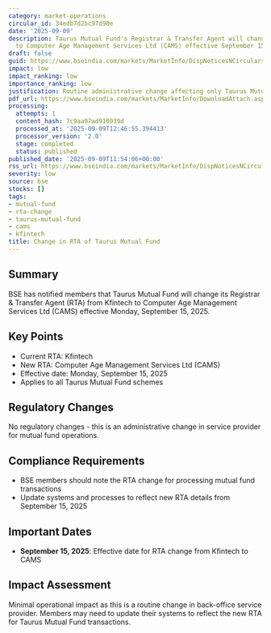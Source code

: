 ```yaml
---
category: market-operations
circular_id: 34edb7d2bc97d90e
date: '2025-09-09'
description: Taurus Mutual Fund's Registrar & Transfer Agent will change from Kfintech
  to Computer Age Management Services Ltd (CAMS) effective September 15, 2025.
draft: false
guid: https://www.bseindia.com/markets/MarketInfo/DispNoticesNCirculars.aspx?Noticeid={73E4865D-C0D8-49D8-9CFC-A96D0E1A1428}&noticeno=20250909-37&dt=09/09/2025&icount=37&totcount=57&flag=0
impact: low
impact_ranking: low
importance_ranking: low
justification: Routine administrative change affecting only Taurus Mutual Fund operations
pdf_url: https://www.bseindia.com/markets/MarketInfo/DownloadAttach.aspx?id=20250909-37&attachedId=
processing:
  attempts: 1
  content_hash: 7c9aa97ad910939d
  processed_at: '2025-09-09T12:46:55.394413'
  processor_version: '2.0'
  stage: completed
  status: published
published_date: '2025-09-09T11:54:06+00:00'
rss_url: https://www.bseindia.com/markets/MarketInfo/DispNoticesNCirculars.aspx?Noticeid={73E4865D-C0D8-49D8-9CFC-A96D0E1A1428}&noticeno=20250909-37&dt=09/09/2025&icount=37&totcount=57&flag=0
severity: low
source: bse
stocks: []
tags:
- mutual-fund
- rta-change
- taurus-mutual-fund
- cams
- kfintech
title: Change in RTA of Taurus Mutual Fund
---
```


## Summary

BSE has notified members that Taurus Mutual Fund will change its Registrar & Transfer Agent (RTA) from Kfintech to Computer Age Management Services Ltd (CAMS) effective Monday, September 15, 2025.

## Key Points

- Current RTA: Kfintech
- New RTA: Computer Age Management Services Ltd (CAMS)
- Effective date: Monday, September 15, 2025
- Applies to all Taurus Mutual Fund schemes

## Regulatory Changes

No regulatory changes - this is an administrative change in service provider for mutual fund operations.

## Compliance Requirements

- BSE members should note the RTA change for processing mutual fund transactions
- Update systems and processes to reflect new RTA details from September 15, 2025

## Important Dates

- **September 15, 2025**: Effective date for RTA change from Kfintech to CAMS

## Impact Assessment

Minimal operational impact as this is a routine change in back-office service provider. Members may need to update their systems to reflect the new RTA for Taurus Mutual Fund transactions.